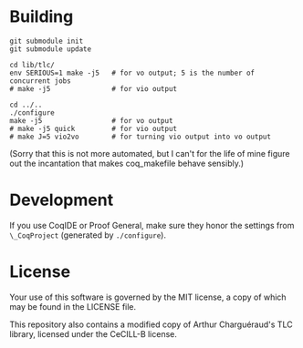 # Building

```
git submodule init
git submodule update

cd lib/tlc/
env SERIOUS=1 make -j5   # for vo output; 5 is the number of concurrent jobs
# make -j5               # for vio output

cd ../..
./configure
make -j5                 # for vo output
# make -j5 quick         # for vio output
# make J=5 vio2vo        # for turning vio output into vo output
```

(Sorry that this is not more automated, but I can't for the life of mine
figure out the incantation that makes coq\_makefile behave sensibly.)


# Development

If you use CoqIDE or Proof General, make sure they honor the settings from
`\_CoqProject` (generated by `./configure`).


# License

Your use of this software is governed by the MIT license, a copy of which may
be found in the LICENSE file.

This repository also contains a modified copy of Arthur Charguéraud's TLC
library, licensed under the CeCILL-B license.
